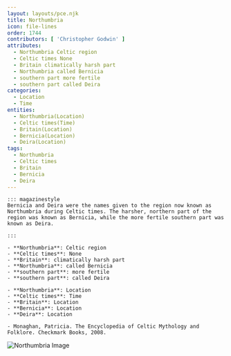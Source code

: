 ```yaml
---
layout: layouts/pce.njk
title: Northumbria
icon: file-lines
order: 1744
contributors: [ 'Christopher Godwin' ]
attributes:
  - Northumbria Celtic region
  - Celtic times None
  - Britain climatically harsh part
  - Northumbria called Bernicia
  - southern part more fertile
  - southern part called Deira
categories:
  - Location
  - Time
entities:
  - Northumbria(Location)
  - Celtic times(Time)
  - Britain(Location)
  - Bernicia(Location)
  - Deira(Location)
tags:
  - Northumbria
  - Celtic times
  - Britain
  - Bernicia
  - Deira
---
```

``` tab [group1:Info]
::: magazinestyle
Bernicia and Deira were the names given to the region now known as Northumbria during Celtic times. The harsher, northern part of the region was known as Bernicia, while the more fertile southern part was known as Deira.

:::
```
``` tab [group1:Attributes]
- **Northumbria**: Celtic region
- **Celtic times**: None
- **Britain**: climatically harsh part
- **Northumbria**: called Bernicia
- **southern part**: more fertile
- **southern part**: called Deira
```
``` tab [group1:Entities]
- **Northumbria**: Location
- **Celtic times**: Time
- **Britain**: Location
- **Bernicia**: Location
- **Deira**: Location
```
``` tab [group1:Sources]
- Monaghan, Patricia. The Encyclopedia of Celtic Mythology and Folklore. Checkmark Books, 2008.
```
![Northumbria Image](https://upload.wikimedia.org/wikipedia/commons/thumb/b/be/Map_of_the_Kingdom_of_Northumbria_around_700_AD.svg/1200px-Map_of_the_Kingdom_of_Northumbria_around_700_AD.svg.png)
